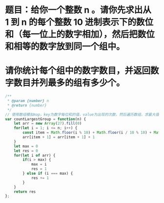 # 题目：给你一个整数 n 。请你先求出从 1 到 n 的每个整数 10 进制表示下的数位和（每一位上的数字相加），然后把数位和相等的数字放到同一个组中。
# 请你统计每个组中的数字数目，并返回数字数目并列最多的组有多少个。

```js
/**
 * @param {number} n
 * @return {number}
 */
// 使用数组模拟map，key为数字每位和的值，value为出现的次数，然后遍历数组，求最大值出现的次数
var countLargestGroup = function(n) {
    let arr = new Array(27).fill(0)
    for(let i = 1; i <= n; i++) {
        const item = Math.floor(i % 10) + Math.floor(i / 10 % 10) + Math.floor(i / 100 % 10) + Math.floor(i / 1000 % 10)
        arr[item + 1] = arr[item + 1] + 1
    }
    let max = 0
    let res = 0
    for(let i of arr) {
        if(i > max) {
            max = i
            res = 1
        } else if (i === max) {
            res += 1
        }
    }
    return res
};
```